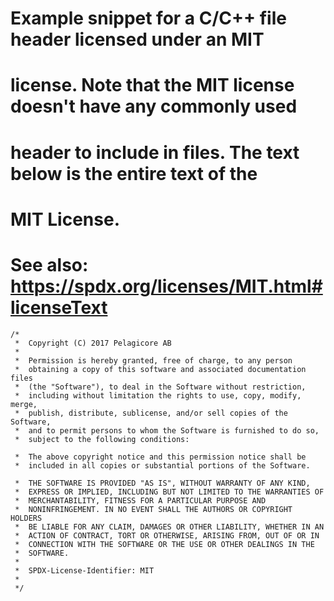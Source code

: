 #   Example snippet for a C/C++ file header licensed under an MIT
#   license. Note that the MIT license doesn't have any commonly used
#   header to include in files. The text below is the entire text of the
#   MIT License.

#   See also: https://spdx.org/licenses/MIT.html#licenseText

```
/*
 *  Copyright (C) 2017 Pelagicore AB
 *
 *  Permission is hereby granted, free of charge, to any person
 *  obtaining a copy of this software and associated documentation files
 *  (the "Software"), to deal in the Software without restriction,
 *  including without limitation the rights to use, copy, modify, merge,
 *  publish, distribute, sublicense, and/or sell copies of the Software,
 *  and to permit persons to whom the Software is furnished to do so,
 *  subject to the following conditions:

 *  The above copyright notice and this permission notice shall be
 *  included in all copies or substantial portions of the Software.

 *  THE SOFTWARE IS PROVIDED "AS IS", WITHOUT WARRANTY OF ANY KIND,
 *  EXPRESS OR IMPLIED, INCLUDING BUT NOT LIMITED TO THE WARRANTIES OF
 *  MERCHANTABILITY, FITNESS FOR A PARTICULAR PURPOSE AND
 *  NONINFRINGEMENT. IN NO EVENT SHALL THE AUTHORS OR COPYRIGHT HOLDERS
 *  BE LIABLE FOR ANY CLAIM, DAMAGES OR OTHER LIABILITY, WHETHER IN AN
 *  ACTION OF CONTRACT, TORT OR OTHERWISE, ARISING FROM, OUT OF OR IN
 *  CONNECTION WITH THE SOFTWARE OR THE USE OR OTHER DEALINGS IN THE
 *  SOFTWARE.
 *
 *  SPDX-License-Identifier: MIT
 *
 */
 ```				
